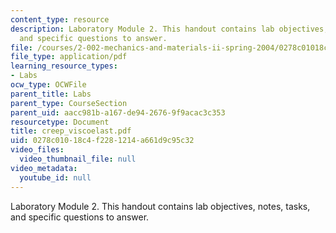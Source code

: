 ```yaml
---
content_type: resource
description: Laboratory Module 2. This handout contains lab objectives, notes, tasks,
  and specific questions to answer.
file: /courses/2-002-mechanics-and-materials-ii-spring-2004/0278c01018c4f2281214a661d9c95c32_creep_viscoelast.pdf
file_type: application/pdf
learning_resource_types:
- Labs
ocw_type: OCWFile
parent_title: Labs
parent_type: CourseSection
parent_uid: aacc981b-a167-de94-2676-9f9acac3c353
resourcetype: Document
title: creep_viscoelast.pdf
uid: 0278c010-18c4-f228-1214-a661d9c95c32
video_files:
  video_thumbnail_file: null
video_metadata:
  youtube_id: null
---
```

Laboratory Module 2. This handout contains lab objectives, notes, tasks, and specific questions to answer.